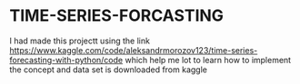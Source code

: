 # TIME-SERIES-FORCASTING
I had made this projectt using the link https://www.kaggle.com/code/aleksandrmorozov123/time-series-forecasting-with-python/code which help me lot to learn how to implement the concept and data set is downloaded from kaggle
